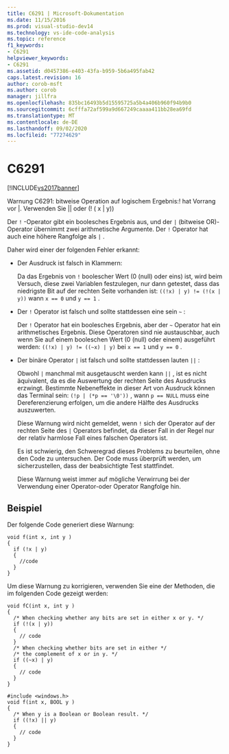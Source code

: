 ```yaml
---
title: C6291 | Microsoft-Dokumentation
ms.date: 11/15/2016
ms.prod: visual-studio-dev14
ms.technology: vs-ide-code-analysis
ms.topic: reference
f1_keywords:
- C6291
helpviewer_keywords:
- C6291
ms.assetid: d0457386-e403-43fa-b959-5b6a495fab42
caps.latest.revision: 16
author: corob-msft
ms.author: corob
manager: jillfra
ms.openlocfilehash: 835bc16493b5d15595725a5b4a406b960f94b9b0
ms.sourcegitcommit: 6cfffa72af599a9d667249caaaa411bb28ea69fd
ms.translationtype: MT
ms.contentlocale: de-DE
ms.lasthandoff: 09/02/2020
ms.locfileid: "77274629"
---
```

# <a name="c6291"></a>C6291
[!INCLUDE[vs2017banner](../includes/vs2017banner.md)]

Warnung C6291: bitweise Operation auf logischem Ergebnis:! hat Vorrang vor &#124;. Verwenden Sie &#124;&#124; oder (! ( x &#124; y))  
  
 Der `!` -Operator gibt ein boolesches Ergebnis aus, und der `|` (bitweise OR)-Operator übernimmt zwei arithmetische Argumente. Der `!` Operator hat auch eine höhere Rangfolge als `|` .  
  
 Daher wird einer der folgenden Fehler erkannt:  
  
- Der Ausdruck ist falsch in Klammern:  
  
   Da das Ergebnis von `!` boolescher Wert (0 (null) oder eins) ist, wird beim Versuch, diese zwei Variablen festzulegen, nur dann getestet, dass das niedrigste Bit auf der rechten Seite vorhanden ist: `((!x) | y) != (!(x | y))` wann `x == 0` und `y == 1` .  
  
- Der `!` Operator ist falsch und sollte stattdessen eine sein `~` :  
  
   Der `!` Operator hat ein boolesches Ergebnis, aber der `~` Operator hat ein arithmetisches Ergebnis. Diese Operatoren sind nie austauschbar, auch wenn Sie auf einem booleschen Wert (0 (null) oder einem) ausgeführt werden: `((!x) | y) != ((~x) | y)` bei `x == 1` und `y == 0` .  
  
- Der binäre Operator `|` ist falsch und sollte stattdessen lauten `||` :  
  
   Obwohl `|` manchmal mit ausgetauscht werden kann `||` , ist es nicht äquivalent, da es die Auswertung der rechten Seite des Ausdrucks erzwingt. Bestimmte Nebeneffekte in dieser Art von Ausdruck können das Terminal sein: `(!p | (*p == '\0'))` , wann `p == NULL` muss eine Dereferenzierung erfolgen, um die andere Hälfte des Ausdrucks auszuwerten.  
  
  Diese Warnung wird nicht gemeldet, wenn `!` sich der Operator auf der rechten Seite des `|` Operators befindet, da dieser Fall in der Regel nur der relativ harmlose Fall eines falschen Operators ist.  
  
  Es ist schwierig, den Schweregrad dieses Problems zu beurteilen, ohne den Code zu untersuchen. Der Code muss überprüft werden, um sicherzustellen, dass der beabsichtigte Test stattfindet.  
  
  Diese Warnung weist immer auf mögliche Verwirrung bei der Verwendung einer Operator-oder Operator Rangfolge hin.  
  
## <a name="example"></a>Beispiel  
 Der folgende Code generiert diese Warnung:  
  
```  
void f(int x, int y )  
{  
  if (!x | y)  
  {  
    //code   
  }  
}  
```  
  
 Um diese Warnung zu korrigieren, verwenden Sie eine der Methoden, die im folgenden Code gezeigt werden:  
  
```  
void fC(int x, int y )  
{  
  /* When checking whether any bits are set in either x or y. */  
  if (!(x | y))  
  {  
    // code  
  }  
  /* When checking whether bits are set in either */  
  /* the complement of x or in y. */  
  if ((~x) | y)  
  {  
    // code  
  }  
}  
  
#include <windows.h>  
void f(int x, BOOL y )  
{  
  /* When y is a Boolean or Boolean result. */  
  if ((!x) || y)  
  {  
    // code  
  }  
}  
```
